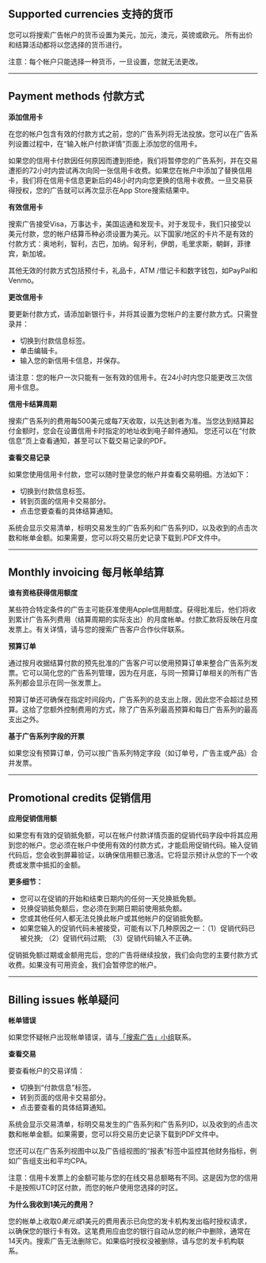 ## Supported currencies 支持的货币

您可以将搜索广告帐户的货币设置为美元，加元，澳元，英镑或欧元。 所有出价和结算活动都将以您选择的货币进行。

注意：每个帐户只能选择一种货币，一旦设置，您就无法更改。

---

## Payment methods 付款方式

**添加信用卡**

在您的帐户包含有效的付款方式之前，您的广告系列将无法投放。您可以在广告系列设置过程中，在“输入帐户付款详情”页面上添加您的信用卡。

如果您的信用卡付款因任何原因而遭到拒绝，我们将暂停您的广告系列，并在交易遭拒的72小时内尝试再次向同一张信用卡收费。如果您在帐户中添加了替换信用卡，我们将在信用卡信息更新后的48小时内向您更换的信用卡收费。一旦交易获得授权，您的广告就可以再次显示在App Store搜索结果中。

**有效信用卡**

搜索广告接受Visa，万事达卡，美国运通和发现卡。对于发现卡，我们只接受以美元付款，您的帐户结算币种必须设置为美元。以下国家/地区的卡片不是有效的付款方式：奥地利，智利，古巴，加纳。匈牙利，伊朗，毛里求斯，朝鲜，菲律宾，新加坡。

其他无效的付款方式包括预付卡，礼品卡，ATM /借记卡和数字钱包，如PayPal和Venmo。

**更改信用卡**

要更新付款方式，请添加新银行卡，并将其设置为您帐户的主要付款方式。只需登录并：

* 切换到付款信息标签。
* 单击编辑卡。
* 输入您的新信用卡信息，并保存。

请注意：您的帐户一次只能有一张有效的信用卡。在24小时内您只能更改三次信用卡信息。

**信用卡结算周期**

搜索广告系列的费用每500美元或每7天收取，以先达到者为准。当您达到结算起付金额时，您会在设置信用卡时指定的地址收到电子邮件通知。 您还可以在“付款信息”页上查看通知，甚至可以下载交易记录的PDF。

**查看交易记录**

如果您使用信用卡付款，您可以随时登录您的帐户并查看交易明细。方法如下：

* 切换到付款信息标签。
* 转到页面的信用卡交易部分。
* 点击您要查看的具体结算通知。

系统会显示交易清单，标明交易发生的广告系列和广告系列ID，以及收到的点击次数和帐单金额。如果需要，您可以将交易历史记录下载到.PDF文件中。

---

## Monthly invoicing 每月帐单结算

**谁有资格获得信用额度**

某些符合特定条件的广告主可能获准使用Apple信用额度。获得批准后，他们将收到累计广告系列费用（结算周期的实际支出）的月度帐单。付款汇款将反映在月度发票上。有关详情，请与您的搜索广告客户合作伙伴联系。

**预算订单**

通过按月收据结算付款的预先批准的广告客户可以使用预算订单来整合广告系列发票。它可以简化您的广告系列管理，因为在月底，与同一预算订单相关的所有广告系列都会显示在同一张发票上。

预算订单还可确保在指定时间段内，广告系列的总支出上限，因此您不会超过总预算。这给了您额外控制费用的方式，除了广告系列最高预算和每日广告系列的最高支出之外。

**基于广告系列字段的开票**

如果您没有预算订单，仍可以按广告系列特定字段（如订单号，广告主或产品）合并发票。

---

## Promotional credits 促销信用

**应用促销信用额**

如果您有有效的促销抵免额，可以在帐户付款详情页面的促销代码字段中将其应用到您的帐户。您必须在帐户中使用有效的付款方式，才能启用促销代码。输入促销代码后，您会收到屏幕验证，以确保信用额已激活。它将显示预计从您的下一个收费或发票中抵扣的金额。

**更多细节：**

* 您可以在促销的开始和结束日期内的任何一天兑换抵免额。
* 兑换促销抵免额后，您必须在到期日期前使用抵免额。
* 您或其他任何人都无法兑换此帐户或其他帐户的促销抵免额。
* 如果您输入的促销代码未被接受，可能有以下几种原因之一：（1）促销代码已被兑换; （2）促销代码过期; （3）促销代码输入不正确。

促销抵免额过期或金额用完后，您的广告将继续投放，我们会向您的主要付款方式收费。如果没有可用资金，我们会暂停您的帐户。

---

## Billing issues 帐单疑问

**帐单错误**

如果您怀疑帐户出现帐单错误，请与[「搜索广告」小组](https://app.searchads.apple.com/cm/app/contact)联系。

**查看交易**

要查看帐户的交易详情：

* 切换到“付款信息”标签。
* 转到页面的信用卡交易部分。
* 点击要查看的具体结算通知。

系统会显示交易清单，标明交易发生的广告系列和广告系列ID，以及收到的点击次数和帐单金额。如果需要，您可以将交易历史记录下载到PDF文件中。

您还可以在广告系列视图中以及广告组视图的“报表”标签中监控其他财务指标，例如广告组支出和平均CPA。

注意：信用卡发票上的金额可能与您的在线交易总额略有不同。这是因为您的信用卡是按照UTC时区付款，而您的帐户使用您选择的时区。

**为什么我收到1美元的费用？**

您的帐单上收取$0美元或$1美元的费用表示已向您的发卡机构发出临时授权请求，以确保您的银行卡有效。这笔费用应由您的银行自动从您的帐户中删除，通常在14天内。搜索广告无法删除它。如果临时授权没被删除，请与您的发卡机构联系。